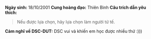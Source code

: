 **Ngày sinh:** 18/10/2001
**Cung hoàng đạo:** Thiên Bình
**Câu trích dẫn yêu thích:**
> Nếu được lựa chọn, hãy lựa chọn làm người tử tế.

**Cảm nghĩ về DSC-DUT:** DSC vui và khiến em học được nhiều thứ :)))
